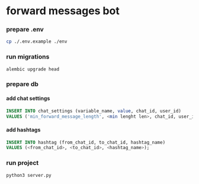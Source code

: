 # forward messages bot

### prepare .env
```bash
cp ./.env.example ./env
```

### run migrations
```bash
alembic upgrade head
```
### prepare db
#### add chat settings
```sql
INSERT INTO chat_settings (variable_name, value, chat_id, user_id)
VALUES ('min_forward_message_length', <min lenght len>, chat_id, user_id);
```
#### add hashtags
```sql
INSERT INTO hashtag (from_chat_id, to_chat_id, hashtag_name)
VALUES (<from_chat_id>, <to_chat_id>, <hashtag_name>);
```

### run project
```bash
python3 server.py
```
